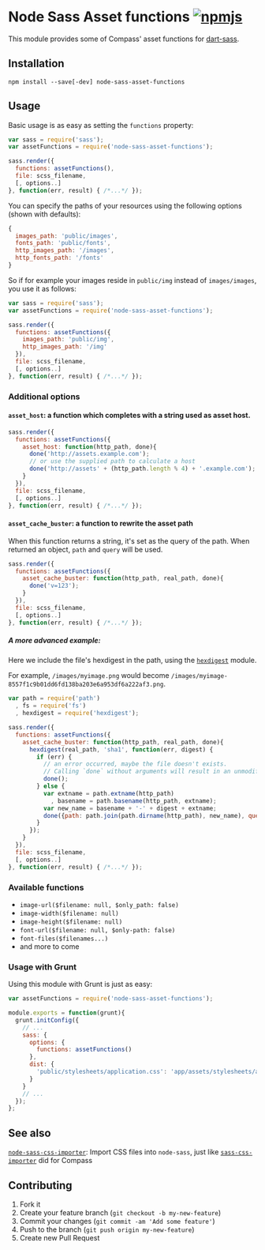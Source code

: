 # Node Sass Asset functions [![npmjs](https://badge.fury.io/js/node-sass-asset-functions.svg)](https://www.npmjs.com/package/node-sass-asset-functions)

This module provides some of Compass' asset functions for [dart-sass](https://www.npmjs.com/package/sass).

## Installation

```
npm install --save[-dev] node-sass-asset-functions
```

## Usage

Basic usage is as easy as setting the `functions` property:

```js
var sass = require('sass');
var assetFunctions = require('node-sass-asset-functions');

sass.render({
  functions: assetFunctions(),
  file: scss_filename,
  [, options..]
}, function(err, result) { /*...*/ });
```

You can specify the paths of your resources using the following options (shown with defaults):

```js
{
  images_path: 'public/images',
  fonts_path: 'public/fonts',
  http_images_path: '/images',
  http_fonts_path: '/fonts'
}
```

So if for example your images reside in `public/img` instead of `images/images`, you use it as follows:

```js
var sass = require('sass');
var assetFunctions = require('node-sass-asset-functions');

sass.render({
  functions: assetFunctions({
    images_path: 'public/img',
    http_images_path: '/img'
  }),
  file: scss_filename,
  [, options..]
}, function(err, result) { /*...*/ });
```

### Additional options

#### `asset_host`: a function which completes with a string used as asset host.

```js
sass.render({
  functions: assetFunctions({
    asset_host: function(http_path, done){
      done('http://assets.example.com');
      // or use the supplied path to calculate a host
      done('http://assets' + (http_path.length % 4) + '.example.com');
    }
  }),
  file: scss_filename,
  [, options..]
}, function(err, result) { /*...*/ });
```

#### `asset_cache_buster`: a function to rewrite the asset path

When this function returns a string, it's set as the query of the path. When returned an object, `path` and `query` will be used.

```js
sass.render({
  functions: assetFunctions({
    asset_cache_buster: function(http_path, real_path, done){
      done('v=123');
    }
  }),
  file: scss_filename,
  [, options..]
}, function(err, result) { /*...*/ });
```

##### A more advanced example:

Here we include the file's  hexdigest in the path, using the [`hexdigest`](https://github.com/koenpunt/node-hexdigest) module.

For example, `/images/myimage.png` would become `/images/myimage-8557f1c9b01dd6fd138ba203e6a953df6a222af3.png`.

```js
var path = require('path')
  , fs = require('fs')
  , hexdigest = require('hexdigest');

sass.render({
  functions: assetFunctions({
    asset_cache_buster: function(http_path, real_path, done){
      hexdigest(real_path, 'sha1', function(err, digest) {
        if (err) {
          // an error occurred, maybe the file doesn't exists.
          // Calling `done` without arguments will result in an unmodified path.
          done();
        } else {
          var extname = path.extname(http_path)
            , basename = path.basename(http_path, extname);
          var new_name = basename + '-' + digest + extname;
          done({path: path.join(path.dirname(http_path), new_name), query: null});
        }
      });
    }
  }),
  file: scss_filename,
  [, options..]
}, function(err, result) { /*...*/ });
```

### Available functions

- `image-url($filename: null, $only_path: false)`
- `image-width($filename: null)`
- `image-height($filename: null)`
- `font-url($filename: null, $only-path: false)`
- `font-files($filenames...)`
- and more to come

### Usage with Grunt

Using this module with Grunt is just as easy:

```js
var assetFunctions = require('node-sass-asset-functions');

module.exports = function(grunt){
  grunt.initConfig({
    // ...
    sass: {
      options: {
        functions: assetFunctions()
      },
      dist: {
        'public/stylesheets/application.css': 'app/assets/stylesheets/application.css.scss'
      }
    }
    // ...
  });
};
```

## See also

[`node-sass-css-importer`](https://github.com/fetch/node-sass-css-importer): Import CSS files into `node-sass`, just like [`sass-css-importer`](https://github.com/chriseppstein/sass-css-importer) did for Compass  

## Contributing

1. Fork it
2. Create your feature branch (`git checkout -b my-new-feature`)
3. Commit your changes (`git commit -am 'Add some feature'`)
4. Push to the branch (`git push origin my-new-feature`)
5. Create new Pull Request
